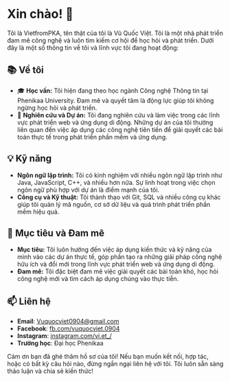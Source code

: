 # Xin chào! 👋

Tôi là VietfromPKA, tên thật của tôi là Vũ Quốc Việt. Tôi là một nhà phát triển đam mê công nghệ và luôn tìm kiếm cơ hội để học hỏi và phát triển. Dưới đây là một số thông tin về tôi và lĩnh vực tôi đang hoạt động:

## 📚 Về tôi
- 🎓 **Học vấn:** Tôi hiện đang theo học ngành Công nghệ Thông tin tại Phenikaa University. Đam mê và quyết tâm là động lực giúp tôi không ngừng học hỏi và phát triển.
- 🔭 **Nghiên cứu và Dự án:** Tôi đang nghiên cứu và làm việc trong các lĩnh vực phát triển web và ứng dụng di động. Những dự án của tôi thường liên quan đến việc áp dụng các công nghệ tiên tiến để giải quyết các bài toán thực tế trong phát triển phần mềm và ứng dụng.

## 💡 Kỹ năng
- **Ngôn ngữ lập trình:** Tôi có kinh nghiệm với nhiều ngôn ngữ lập trình như Java, JavaScript, C++, và nhiều hơn nữa. Sự linh hoạt trong việc chọn ngôn ngữ phù hợp với dự án là điểm mạnh của tôi.
- **Công cụ và Kỹ thuật:** Tôi thành thạo với Git, SQL và nhiều công cụ khác giúp tôi quản lý mã nguồn, cơ sở dữ liệu và quá trình phát triển phần mềm hiệu quả.

## 🌟 Mục tiêu và Đam mê
- **Mục tiêu:** Tôi luôn hướng đến việc áp dụng kiến thức và kỹ năng của mình vào các dự án thực tế, góp phần tạo ra những giải pháp công nghệ hữu ích và đổi mới trong lĩnh vực phát triển web và ứng dụng di động.
- **Đam mê:** Tôi đặc biệt đam mê việc giải quyết các bài toán khó, học hỏi công nghệ mới và tìm cách áp dụng chúng vào thực tiễn.

## 📫 Liên hệ
- **Email**: Vuquocviet0904@gmail.com
- **Facebook**: [fb.com/vuquocviet.0904](https://facebook.com/vuquocviet.0904)
- **Instagram**: [instagram.com/vi.et_/](https://www.instagram.com/vi.et_/)
- **Trường học**: Đại học Phenikaa

Cảm ơn bạn đã ghé thăm hồ sơ của tôi! Nếu bạn muốn kết nối, hợp tác, hoặc có bất kỳ câu hỏi nào, đừng ngần ngại liên hệ với tôi. Tôi luôn sẵn sàng thảo luận và chia sẻ kiến thức!
